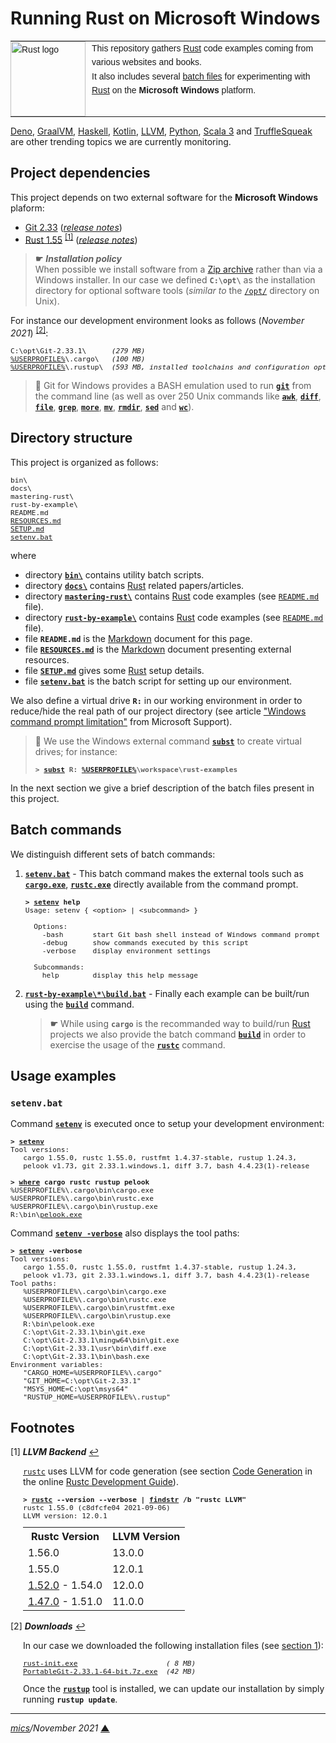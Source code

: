 # <span id="top">Running Rust on Microsoft Windows</span>

<table style="font-family:Helvetica,Arial;font-size:14px;line-height:1.6;">
  <tr>
  <td style="border:0;padding:0 10px 0 0;min-width:120px;"><a href="https://www.rust-lang.org/" rel="external"><img src="https://www.rust-lang.org/static/images/rust-logo-blk.svg" width="120" alt="Rust logo"/></a></td>
  <td style="border:0;padding:0;vertical-align:text-top;">This repository gathers <a href="https://www.rust-lang.org/" rel="external">Rust</a> code examples coming from various websites and books.<br/>
  It also includes several <a href="https://en.wikibooks.org/wiki/Windows_Batch_Scripting">batch files</a> for experimenting with <a href="https://www.rust-lang.org/" rel="external">Rust</a> on the <b>Microsoft Windows</b> platform.
  </td>
  </tr>
</table>

[Deno][deno_examples], [GraalVM][graalvm_examples], [Haskell][haskell_examples], [Kotlin][kotlin_examples], [LLVM][llvm_examples], [Python][python_examples], [Scala 3][scala3_examples] and [TruffleSqueak][trufflesqueak_examples] are other trending topics we are currently monitoring.

## <span id="proj_deps">Project dependencies</span>

This project depends on two external software for the **Microsoft Windows** plaform:

- [Git 2.33][git_downloads] ([*release notes*][git_relnotes])
- [Rust 1.55][rust_downloads] <sup id="anchor_01"><a href="#footnote_01">[1]</a></sup> ([*release notes*][rust_relnotes])

> **&#9755;** ***Installation policy***<br/>
> When possible we install software from a [Zip archive][zip_archive] rather than via a Windows installer. In our case we defined **`C:\opt\`** as the installation directory for optional software tools (*similar to* the [`/opt/`][linux_opt] directory on Unix).

For instance our development environment looks as follows (*November 2021*) <sup id="anchor_02"><a href="#footnote_02">[2]</a></sup>:

<pre style="font-size:80%;">
C:\opt\Git-2.33.1\      <i>(279 MB)</i>
<a href="https://en.wikipedia.org/wiki/Environment_variable#Default_values">%USERPROFILE%</a>\.cargo\   <i>(100 MB)</i>
<a href="https://en.wikipedia.org/wiki/Environment_variable#Default_values">%USERPROFILE%</a>\.rustup\  <i>(593 MB, installed toolchains and configuration options)</i>
</pre>

> **:mag_right:** Git for Windows provides a BASH emulation used to run [**`git`**][git_docs] from the command line (as well as over 250 Unix commands like [**`awk`**][man1_awk], [**`diff`**][man1_diff], [**`file`**][man1_file], [**`grep`**][man1_grep], [**`more`**][man1_more], [**`mv`**][man1_mv], [**`rmdir`**][man1_rmdir], [**`sed`**][man1_sed] and [**`wc`**][man1_wc]).

## <span id="structure">Directory structure</span>

This project is organized as follows:
<pre style="font-size:80%;">
bin\
docs\
mastering-rust\
rust-by-example\
README.md
<a href="RESOURCES.md">RESOURCES.md</a>
<a href="SETUP.md">SETUP.md</a>
<a href="setenv.bat">setenv.bat</a>
</pre>

where

- directory [**`bin\`**](bin/) contains utility batch scripts.
- directory [**`docs\`**](docs/) contains [Rust][rust_lang] related papers/articles.
- directory [**`mastering-rust\`**](mastering-rust/) contains [Rust][rust_lang] code examples (see [`README.md`](mastering-rust/README.md) file).
- directory [**`rust-by-example\`**](rust-by-example/) contains [Rust][rust_lang] code examples (see [`README.md`](rust-by-example/README.md) file).
- file **`README.md`** is the [Markdown][github_markdown] document for this page.
- file [**`RESOURCES.md`**](RESOURCES.md) is the [Markdown][github_markdown] document presenting external resources.
- file [**`SETUP.md`**](SETUP.md) gives some [Rust][rust_lang] setup details.
- file [**`setenv.bat`**](setenv.bat) is the batch script for setting up our environment.

We also define a virtual drive **`R:`** in our working environment in order to reduce/hide the real path of our project directory (see article ["Windows command prompt limitation"][windows_limitation] from Microsoft Support).

> **:mag_right:** We use the Windows external command [**`subst`**][windows_subst] to create virtual drives; for instance:
>
> <pre style="font-size:80%;">
> <b>&gt; <a href="https://docs.microsoft.com/en-us/windows-server/administration/windows-commands/subst">subst</a> R: <a href="https://en.wikipedia.org/wiki/Environment_variable#Default_values">%USERPROFILE%</a>\workspace\rust-examples</b>
> </pre>

In the next section we give a brief description of the batch files present in this project.

## <span id="batch_commands">Batch commands</span>


We distinguish different sets of batch commands:

1. [**`setenv.bat`**](setenv.bat) - This batch command makes the external tools such as [**`cargo.exe`**][cargo_cli], [**`rustc.exe`**][rustc_cli] directly available from the command prompt.

   <pre style="font-size:80%;">
   <b>&gt; <a href="setenv.bat">setenv</a> help</b>
   Usage: setenv { &lt;option&gt; | &lt;subcommand&gt; }
   &nbsp;
     Options:
       -bash       start Git bash shell instead of Windows command prompt
       -debug      show commands executed by this script
       -verbose    display environment settings
   &nbsp;
     Subcommands:
       help        display this help message</pre>

2. [**`rust-by-example\*\build.bat`**](rust-by-example\01_Display\build-bat) - Finally each example can be built/run using the [**`build`**](rust-by-example\01_Display\build-bat) command.
    > **&#9755;** While using **`cargo`** is the recommanded way to build/run [Rust][rust_lang] projects we also provide the batch command [**`build`**](examples/dotty-example-project/build.bat) in order to exercise the usage of the [**`rustc`**][rustc_cli] command.

## <span id="usage_examples">Usage examples</span>

### **`setenv.bat`**

Command [**`setenv`**](setenv.bat) is executed once to setup your development environment:

<pre style="font-size:80%;">
<b>&gt; <a href="setenv.bat">setenv</a></b>
Tool versions:
   cargo 1.55.0, rustc 1.55.0, rustfmt 1.4.37-stable, rustup 1.24.3,
   pelook v1.73, git 2.33.1.windows.1, diff 3.7, bash 4.4.23(1)-release
&nbsp;
<b>&gt; <a href="https://docs.microsoft.com/en-us/windows-server/administration/windows-commands/where_1">where</a> cargo rustc rustup pelook</b>
%USERPROFILE%\.cargo\bin\cargo.exe
%USERPROFILE%\.cargo\bin\rustc.exe
%USERPROFILE%\.cargo\bin\rustup.exe
R:\bin\<a href="http://bytepointer.com/tools/index.htm#pelook">pelook.exe</a>
</pre>

Command [**`setenv -verbose`**](setenv.bat) also displays the tool paths:

<pre style="font-size:80%;">
<b>&gt; <a href="setenv.bat">setenv</a> -verbose</b>
Tool versions:
   cargo 1.55.0, rustc 1.55.0, rustfmt 1.4.37-stable, rustup 1.24.3,
   pelook v1.73, git 2.33.1.windows.1, diff 3.7, bash 4.4.23(1)-release
Tool paths:
   %USERPROFILE%\.cargo\bin\cargo.exe
   %USERPROFILE%\.cargo\bin\rustc.exe
   %USERPROFILE%\.cargo\bin\rustfmt.exe
   %USERPROFILE%\.cargo\bin\rustup.exe
   R:\bin\pelook.exe
   C:\opt\Git-2.33.1\bin\git.exe
   C:\opt\Git-2.33.1\mingw64\bin\git.exe
   C:\opt\Git-2.33.1\usr\bin\diff.exe
   C:\opt\Git-2.33.1\bin\bash.exe
Environment variables:
   "CARGO_HOME=%USERPROFILE%\.cargo"
   "GIT_HOME=C:\opt\Git-2.33.1"
   "MSYS_HOME=C:\opt\msys64"
   "RUSTUP_HOME=%USERPROFILE%\.rustup"
</pre>

## <span id="footnotes">Footnotes</span>

<span name="footnote_01">[1]</span> ***LLVM Backend*** [↩](#anchor_01)

<p style="margin:0 0 1em 20px;">
<a href="https://doc.rust-lang.org/rustc/command-line-arguments.html"><code>rustc</code></a> uses LLVM for code generation (see section <a href="https://rustc-dev-guide.rust-lang.org/backend/codegen.html">Code Generation</a> in the online <a href="https://rustc-dev-guide.rust-lang.org/">Rustc Development Guide</a>).

<pre style="margin:0 0 1em 20px; font-size:80%;">
<b>&gt; <a href="https://doc.rust-lang.org/rustc/command-line-arguments.html">rustc</a> --version --verbose | <a href="https://docs.microsoft.com/en-us/windows-server/administration/windows-commands/findstr">findstr</a> /b "rustc LLVM"</b>
rustc 1.55.0 (c8dfcfe04 2021-09-06)
LLVM version: 12.0.1
</pre>

<table style="margin:0 0 1em 20px;">
<tr><th>Rustc Version</th><th>LLVM Version</th></tr>
<tr><td>1.56.0</td><td>13.0.0</td></tr>
<tr><td>1.55.0</td><td>12.0.1</td></tr>
<tr><td><a href="https://github.com/rust-lang/rust/releases/tag/1.52.0">1.52.0</a> - 1.54.0</td><td>12.0.0</td></tr>
<tr><td><a href="https://github.com/rust-lang/rust/releases/tag/1.47.0">1.47.0</a> - 1.51.0</td><td>11.0.0</td></tr>
</table>

<span name="footnote_02">[2]</span> ***Downloads*** [↩](#anchor_02)

<p style="margin:0 0 1em 20px;">
In our case we downloaded the following installation files (see <a href="#proj_deps">section 1</a>):
</p>
<pre style="margin:0 0 1em 20px; font-size:80%;">
<a href="https://www.rust-lang.org/tools/install">rust-init.exe</a>                     <i>( 8 MB)</i>
<a href="https://git-scm.com/download/win">PortableGit-2.33.1-64-bit.7z.exe</a>  <i>(42 MB)</i>
</pre>

<p style="margin:0 0 1em 20px;">
Once the <a href="https://github.com/rust-lang/rustup/blob/master/README.md"><b><code>rustup</code></b></a> tool is installed, we can update our installation by simply running <b><code>rustup update</code></b>. 
</p>

***

*[mics](https://lampwww.epfl.ch/~michelou/)/November 2021* [**&#9650;**](#top)
<span id="bottom">&nbsp;</span>

<!-- link refs -->

[cargo_cli]: https://doc.rust-lang.org/cargo/commands/cargo.html
[deno_examples]: https://github.com/michelou/deno-examples
[git_docs]: https://git-scm.com/docs/git
[git_downloads]: https://git-scm.com/download/win
[github_markdown]: https://github.github.com/gfm/
[git_relnotes]: https://raw.githubusercontent.com/git/git/master/Documentation/RelNotes/2.33.1.txt
[graalvm_examples]: https://github.com/michelou/graalvm-examples
[haskell_examples]: https://github.com/michelou/haskell-examples
[kotlin_examples]: https://github.com/michelou/kotlin-examples
[linux_opt]: https://tldp.org/LDP/Linux-Filesystem-Hierarchy/html/opt.html
[llvm_examples]: https://github.com/michelou/llvm-examples
[man1_awk]: https://www.linux.org/docs/man1/awk.html
[man1_diff]: https://www.linux.org/docs/man1/diff.html
[man1_file]: https://www.linux.org/docs/man1/file.html
[man1_grep]: https://www.linux.org/docs/man1/grep.html
[man1_more]: https://www.linux.org/docs/man1/more.html
[man1_mv]: https://www.linux.org/docs/man1/mv.html
[man1_rmdir]: https://www.linux.org/docs/man1/rmdir.html
[man1_sed]: https://www.linux.org/docs/man1/sed.html
[man1_wc]: https://www.linux.org/docs/man1/wc.html
[python_examples]: https://github.com/michelou/python-examples
[rust_downloads]: https://www.rust-lang.org/tools/install
[rust_lang]: https://www.rust-lang.org/
[rust_relnotes]: https://github.com/rust-lang/rust/blob/master/RELEASES.md
[rustc_cli]: https://doc.rust-lang.org/rustc/command-line-arguments.html
[rustup_cli]: https://github.com/rust-lang/rustup/blob/master/README.md
[scala3_examples]: https://github.com/michelou/dotty-examples
[trufflesqueak_examples]: https://github.com/michelou/trufflesqueak-examples
[windows_limitation]: https://support.microsoft.com/en-gb/help/830473/command-prompt-cmd-exe-command-line-string-limitation
[windows_subst]: https://docs.microsoft.com/en-us/windows-server/administration/windows-commands/subst
[zip_archive]: https://www.howtogeek.com/178146/
